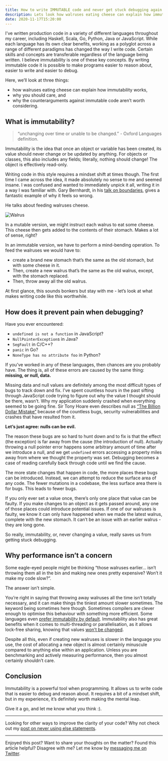 ```yaml
---
title: How to write IMMUTABLE code and never get stuck debugging again
description: Lets look how walruses eating cheese can explain how immutability works, why you should care, and why the counterarguments against immutable code aren't worth considering.
date: 2020-11-17T15:20:00
---
```


I've written production code in a variety of different languages throughout my career, including Haskell, Scala, Go, Python, Java or JavaScript. While each language has its own clear benefits, working as a polyglot across a range of different paradigms has changed the way I write code. Certain skills and concepts are transferable regardless of the language being written. I believe immutability is one of these key concepts. By writing immutable code it is possible to make programs easier to reason about, easier to write and easier to debug.

Here, we’ll look at three things:
- how walruses eating cheese can explain how immutability works,
- why you should care, and
- why the counterarguments against immutable code aren’t worth considering.

## What is immutability?

> “unchanging over time or unable to be changed.” - Oxford Languages definition.

Immutability is the idea that once an object or variable has been created, its value should never change or be updated by anything. For objects or classes, this also includes any fields; literally, nothing should change! The object is effectively read-only.

Writing code in this style requires a mindset shift at times though. The first time I came across the idea, it made absolutely no sense to me and seemed insane. I was confused and wanted to immediately unpick it all, writing it in a way I was familiar with. Gary Bernhardt, in his [talk on boundaries](https://www.destroyallsoftware.com/talks/boundaries), gives a fantastic example of why it feels so wrong.

He talks about feeding walruses cheese.

![Walrus](/img/walrus.jpg)

In a mutable version, we might instruct each walrus to eat some cheese. This cheese then gets added to the contents of their stomach. Makes a lot of sense, right?

In an immutable version, we have to perform a mind-bending operation. To feed the walruses we would have to:
- create a brand new stomach that’s the same as the old stomach, but with some cheese in it.
- Then, create a new walrus that’s the same as the old walrus, except, with the stomach replaced.
- Then, throw away all the old walrus.

At first glance, this sounds bonkers but stay with me - let’s look at what makes writing code like this worthwhile.

## How does it prevent pain when debugging?

Have you ever encountered:
- `undefined is not a function` in JavaScript?
- `NullPointerException`s in Java?
- `SegFault` in C/C++?
- `panic` in Go?
- `NoneType has no attribute foo` in Python?

If you’ve worked in any of these languages, then chances are you probably have. The thing is, all of these errors are caused by the same thing: **missing, or null, data.**

Missing data and null values are definitely among the most difficult types of bugs to track down and fix. I’ve spent countless hours in the past sifting through JavaScript code trying to figure out why the value I thought should be there, wasn’t. Why my application suddenly crashed when everything seemed to be going fine. Sir Tony Hoare even describes null as [“The Billion Dollar Mistake”](https://qconlondon.com/london-2009/qconlondon.com/london-2009/speaker/Tony+Hoare.html) because of the countless bugs, security vulnerabilities and crashes that have resulted from it.

**Let’s just agree: nulls can be evil.**

The reason these bugs are so hard to hunt down and to fix is that the effect (the exception) is far away from the cause (the introduction of null). Actually throwing a null pointer error happens some arbitrary amount of time after we introduce a null, and we get `undefined` errors accessing a property miles away from where we thought the property was set. Debugging becomes a case of reading carefully back through code until we find the cause.

The more state changes that happen in code, the more places these bugs can be introduced. Instead, we can attempt to reduce the surface area of any code. The fewer mutations in a codebase, the less surface area there is for bugs. This leads to fewer bugs.

If you only ever set a value once, there’s only one place that value can be faulty. If you make changes to an object as it gets passed around, any one of those places could introduce potential issues. If one of our walruses is faulty, we know it can only have happened when we made the latest walrus, complete with the new stomach. It can’t be an issue with an earlier walrus - they are long gone.

So really, immutability, or, never changing a value, really saves us from getting stuck debugging.

## Why performance isn’t a concern

Some eagle-eyed people might be thinking “those walruses earlier… isn’t throwing them all in the bin and making new ones pretty expensive? Won’t it make my code slow?”.

The answer isn’t simple.

You’re right in saying that throwing away walruses all the time isn’t totally necessary, and it can make things the tiniest amount slower sometimes. The keyword being sometimes here though. Sometimes compilers are clever enough to optimise this behaviour with something more efficient. Some languages even [prefer immutability by default](https://doc.rust-lang.org/book/ch03-01-variables-and-mutability.html). Immutability also has great benefits when it comes to multi-threading or parallelisation, as it allows lock-free sharing, knowing that values [won’t be changed](https://softwareengineering.stackexchange.com/questions/171253/does-immutability-entirely-eliminate-the-need-for-locks-in-multi-processor-progr).

Despite all this, even if creating new walruses is slower in the language you use, the cost of allocating a new object is almost certainly minuscule compared to anything else within an application. Unless you are benchmarking and actively measuring performance, then you almost certainly shouldn’t care.

## Conclusion

Immutability is a powerful tool when programming. It allows us to write code that is easier to debug and reason about. It requires a bit of a mindset shift, but in my experience, it’s definitely worth making the mental leap.

Give it a go, and let me know what you think :).

---

Looking for other ways to improve the clarity of your code? Why not check out my [post on never using else statements](https://dgls.dev/posts/else-statement/).

---

Enjoyed this post? Want to share your thoughts on the matter? Found this article helpful? Disagree with me? Let me know by [messaging me on Twitter](twitter.com/dglsparsons).

